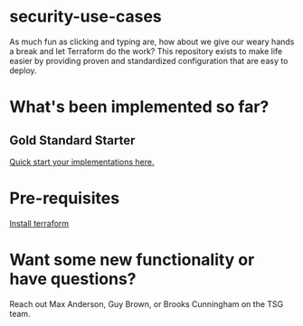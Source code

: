 # security-use-cases
As much fun as clicking and typing are, how about we give our weary hands a break and let Terraform do the work? This repository exists to make life easier by providing proven and standardized configuration that are easy to deploy.

<!-- Much inspiration from [10 Pro Tips for Getting the Most out of your Next-Gen WAF](https://www.fastly.com/blog/10-pro-tips-for-getting-the-most-out-of-your-next-gen-waf) -->

# What's been implemented so far?
## Gold Standard Starter
[Quick start your implementations here.](https://github.com/fastly/security-use-cases/tree/main/gold-standard-starter)


# Pre-requisites
[Install terraform](https://developer.hashicorp.com/terraform/downloads)

# Want some new functionality or have questions?
Reach out Max Anderson, Guy Brown, or Brooks Cunningham on the TSG team.

